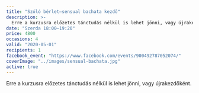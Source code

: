 ```yaml
---
title: "Szóló bérlet—sensual bachata kezdő"
description: >-
  Erre a kurzusra előzetes tánctudás nélkül is lehet jönni, vagy újrakezdőként.
date: "Szerda 18:00–19:20"
price: 4800
occasions: 4
valid: "2020-05-01"
recipients: 1
facebook_event: "https://www.facebook.com/events/900492787052074/"
coverImage: "../images/sensual-bachata.jpg"
active: true
---
```


Erre a kurzusra előzetes tánctudás nélkül is lehet jönni, vagy újrakezdőként.
